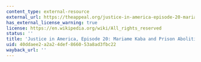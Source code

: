 ```yaml
---
content_type: external-resource
external_url: https://theappeal.org/justice-in-america-episode-20-mariame-kaba-and-prison-abolition/
has_external_license_warning: true
license: https://en.wikipedia.org/wiki/All_rights_reserved
status: ''
title: 'Justice in America, Episode 20: Mariame Kaba and Prison Abolition'
uid: 40ddaee2-a2a2-4def-8660-53a8ad3fbc22
wayback_url: ''
---
```

